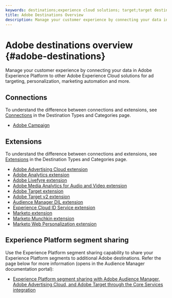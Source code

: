 ```yaml
---
keywords: destinations;experience cloud solutions; target;target destination; ad cloud; advertising cloud; audience manager; adobe target destination; target; audience manager destination;
title: Adobe Destinations Overview
description: Manage your customer experience by connecting your data in Platform to other Adobe Experience Cloud solutions for ad targeting, personalization, marketing automation and more
---
```


# Adobe destinations overview {#adobe-destinations}

Manage your customer experience by connecting your data in Adobe Experience Platform to other Adobe Experience Cloud solutions for ad targeting, personalization, marketing automation and more.

## Connections

To understand the difference between connections and extensions, see [Connections](../../destination-types.md#connections) in the Destination Types and Categories page.

- [Adobe Campaign](../email-marketing/adobe-campaign.md)

## Extensions

To understand the difference between connections and extensions, see [Extensions](../../destination-types.md#extensions) in the Destination Types and Categories page.

- [Adobe Advertising Cloud extension](../advertising/adobe-advertising-cloud.md)
- [Adobe Analytics extension](../analytics/adobe-analytics.md)
- [Adobe Livefyre extension](../social/adobe-livefyre.md)
- [Adobe Media Analytics for Audio and Video extension](../analytics/adobe-video-analytics.md)
- [Adobe Target extension](../personalization/adobe-target.md)
- [Adobe Target v2 extension](../personalization/adobe-target-v2.md)
- [Audience Manager DIL extension](../data-management/aam-dil-extension.md)
- [Experience Cloud ID Service extension](../personalization/adobe-ecid.md)
- [Marketo extension](../email/marketo.md)
- [Marketo Munchkin extension](../email/marketo-munchkin.md)
- [Marketo Web Personalization extension](../personalization/marketo-web-personalization.md)

## Experience Platform segment sharing

Use the Experience Platform segment sharing capability to share your Experience Platform segments to additional Adobe destinations. Refer the page below for more information (opens in the Audience Manager documentation portal):

- [Experience Platform segment sharing with Adobe Audience Manager, Adobe Advertising Cloud, and Adobe Target through the Core Services integration](https://experienceleague.adobe.com/docs/audience-manager/user-guide/implementation-integration-guides/integration-experience-platform/aam-aep-audience-sharing.html)